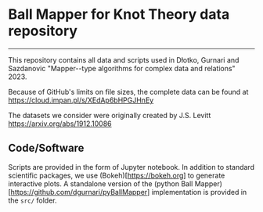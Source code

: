 # Ball Mapper for Knot Theory data repository
---

This repository contains all data and scripts used in Dłotko, Gurnari and Sazdanovic "Mapper--type algorithms for complex data and relations" 2023.

Because of GitHub's limits on file sizes, the complete data can be found at https://cloud.impan.pl/s/XEdAp6bHPGJHnEy 

The datasets we consider were originally created by J.S. Levitt https://arxiv.org/abs/1912.10086 


## Code/Software

Scripts are provided in the form of Jupyter notebook. In addition to standard scientific packages, we use (Bokeh)[https://bokeh.org] to generate interactive plots. A standalone version of the (python Ball Mapper)[https://github.com/dgurnari/pyBallMapper] implementation is provided in the `src/` folder. 

